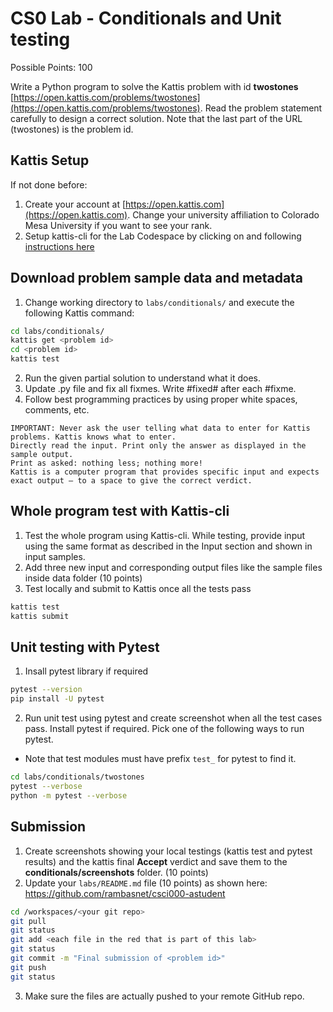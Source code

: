# CS0 Lab - Conditionals and Unit testing

Possible Points: 100

Write a Python program to solve the Kattis problem with id **twostones** [https://open.kattis.com/problems/twostones](https://open.kattis.com/problems/twostones). Read the problem statement carefully to design a correct solution. Note that the last part of the URL (twostones) is the problem id.

## Kattis Setup

If not done before:

1. Create your account at [https://open.kattis.com](https://open.kattis.com). Change your university affiliation to Colorado Mesa University if you want to see your rank.
2. Setup kattis-cli for the Lab Codespace by clicking on and following [instructions here](https://coloradomesa365-my.sharepoint.com/:w:/g/personal/rbasnet_coloradomesa_edu/ESYiqurabGZJrIKmpCT4FnEBcw25QfcGjk_HK5PnRYbveA?e=xVLbe9)

## Download problem sample data and metadata

1. Change working directory to `labs/conditionals/` and execute the following Kattis command:

```bash
cd labs/conditionals/
kattis get <problem id>
cd <problem id>
kattis test
```

2. Run the given partial solution to understand what it does.
3. Update <problem id>.py file and fix all fixmes. Write #fixed# after each #fixme.
4. Follow best programming practices by using proper white spaces, comments, etc.

```
IMPORTANT: Never ask the user telling what data to enter for Kattis problems. Kattis knows what to enter.
Directly read the input. Print only the answer as displayed in the sample output.
Print as asked: nothing less; nothing more!
Kattis is a computer program that provides specific input and expects exact output – to a space to give the correct verdict.
```

## Whole program test with Kattis-cli

1. Test the whole program using Kattis-cli. While testing, provide input using the same format as described in the Input section and shown in input samples.
2. Add three new input and corresponding output files like the sample files inside data folder (10 points)
3. Test locally and submit to Kattis once all the tests pass

```bash
kattis test
kattis submit
```

## Unit testing with Pytest

1. Insall pytest library if required

```bash
pytest --version
pip install -U pytest
```

2. Run unit test using pytest and create screenshot when all the test cases pass. Install pytest if required. Pick one of the following ways to run pytest.

- Note that test modules must have prefix `test_` for pytest to find it.

```bash
cd labs/conditionals/twostones
pytest --verbose
python -m pytest --verbose
```

## Submission

1. Create screenshots showing your local testings (kattis test and pytest results) and the kattis final **Accept** verdict and save them to the **conditionals/screenshots** folder. (10 points)
2. Update your `labs/README.md` file (10 points) as shown here: <https://github.com/rambasnet/csci000-astudent>

```bash
cd /workspaces/<your git repo>
git pull
git status
git add <each file in the red that is part of this lab>
git status
git commit -m "Final submission of <problem id>"
git push
git status
```

3. Make sure the files are actually pushed to your remote GitHub repo.
